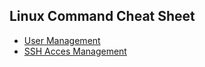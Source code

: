 ## Linux Command Cheat Sheet

- [User Management](user-mgmt.md)  
- [SSH Acces Management](ssh-mgmt.md)
 
